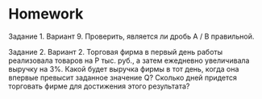 # Homework
Задание 1. Вариант 9.	Проверить, является ли дробь A / B правильной. 

Задание 2. Вариант 2. Торговая фирма в первый день работы реализовала товаров на P тыс. руб., а затем ежедневно увеличивала выручку на 3%. Какой будет выручка фирмы в тот день, когда она впервые превысит заданное значение Q? Сколько дней придется торговать фирме для достижения этого результата?

